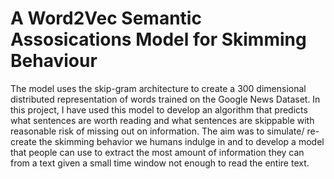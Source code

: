 # A Word2Vec Semantic Assosications Model for Skimming Behaviour

The model uses the skip-gram architecture to create a 300 dimensional distributed representation of words trained on the Google News Dataset. In this project, I have used this model to develop an algorithm that predicts what sentences are worth reading and what sentences are skippable with reasonable risk of missing out on information. The aim was to simulate/ re-create the skimming behavior we humans indulge in and to develop a model that people can use to extract the most amount of information they can from a text given a small time window not enough to read the entire text.
